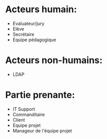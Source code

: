 # Acteurs humain:
- Evaluateur/jury
- Elève
- Secrétaire 
- Equipe pédagogique

# Acteurs non-humains:
- LDAP

# Partie prenante:
- IT Support
- Commanditaire
- Client
- Equipe projet
- Manageur de l'équipe projet
